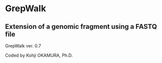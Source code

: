 # GrepWalk

## Extension of a genomic fragment using a FASTQ file

GrepWalk ver. 0.7 
 
Coded by Kohji OKAMURA, Ph.D. 
